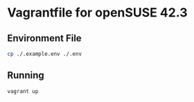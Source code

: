 # Vagrantfile for openSUSE 42.3

## Environment File

```sh
cp ./.example.env ./.env
```

## Running

```sh
vagrant up
```
